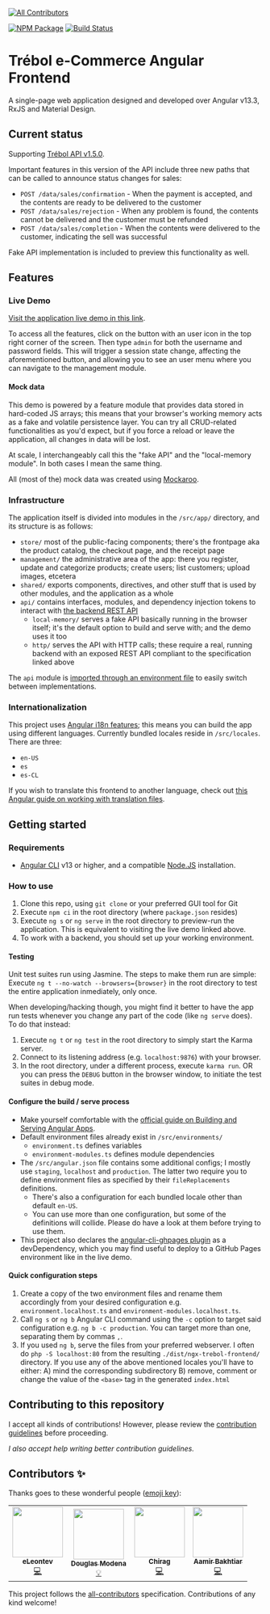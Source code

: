 <!-- ALL-CONTRIBUTORS-BADGE:START - Do not remove or modify this section -->
[![All Contributors](https://img.shields.io/badge/all_contributors-4-orange.svg?style=flat-square)](#contributors-)
<!-- ALL-CONTRIBUTORS-BADGE:END -->

[![NPM Package](https://img.shields.io/github/v/release/trebol-ecommerce/ngx-trebol-frontend?include_prereleases)](https://github.com/trebol-ecommerce/ngx-trebol-frontend/tags)
[![Build Status](https://app.travis-ci.com/trebol-ecommerce/ngx-trebol-frontend.svg?branch=main)](https://travis-ci.com/github/trebol-ecommerce/ngx-trebol-frontend)

# Trébol e-Commerce Angular Frontend

A single-page web application designed and developed over Angular v13.3, RxJS and Material Design.

## Current status

Supporting [Trébol API v1.5.0](https://github.com/trebol-ecommerce/api/releases/tag/v1.5.0).

Important features in this version of the API include three new paths that can be called to announce status changes for sales:

- `POST /data/sales/confirmation` - When the payment is accepted, and the contents are ready to be delivered to the customer
- `POST /data/sales/rejection` - When any problem is found, the contents cannot be delivered and the customer must be refunded
- `POST /data/sales/completion` - When the contents were delivered to the customer, indicating the sell was successful

Fake API implementation is included to preview this functionality as well.

## Features

### Live Demo

[Visit the application live demo in this link](https://trebol-ecommerce.github.io/ngx-trebol-frontend/).

To access all the features, click on the button with an user icon in the top right corner of the screen. Then type `admin` for both the username and password fields. This will trigger a session state change, affecting the aforementioned button, and allowing you to see an user menu where you can navigate to the management module.

#### Mock data

This demo is powered by a feature module that provides data stored in hard-coded JS arrays; this means that your browser's working memory acts as a fake and volatile persistence layer. You can try all CRUD-related functionalities as you'd expect, but if you force a reload or leave the application, all changes in data will be lost.

At scale, I interchangeably call this the "fake API" and the "local-memory module". In both cases I mean the same thing.

All (most of the) mock data was created using [Mockaroo](https://mockaroo.com/).

### Infrastructure

The application itself is divided into modules in the `/src/app/` directory, and its structure is as follows:

- `store/` most of the public-facing components; there's the frontpage aka the product catalog, the checkout page, and the receipt page
- `management/` the administrative area of the app: there you register, update and categorize products; create users; list customers; upload images, etcetera
- `shared/` exports components, directives, and other stuff that is used by other modules, and the application as a whole
- `api/` contains interfaces, modules, and dependency injection tokens to interact with [the backend REST API](https://github.com/trebol-ecommerce/api)
  - `local-memory/` serves a fake API basically running in the browser itself; it's the default option to build and serve with; and the demo uses it too
  - `http/` serves the API with HTTP calls; these require a real, running backend with an exposed REST API compliant to the specification linked above

The `api` module is [imported through an environment file](#configuring-the-build--serve-process) to easily switch between implementations.

### Internationalization

This project uses [Angular i18n features](https://angular.io/guide/i18n-overview); this means you can build the app using different languages. Currently bundled locales reside in `/src/locales`. There are three:

- `en-US`
- `es`
- `es-CL`

If you wish to translate this frontend to another language, check out [this Angular guide on working with translation files](https://angular.io/guide/i18n-common-translation-files).

## Getting started

### Requirements

- [Angular CLI](https://cli.angular.io/) v13 or higher, and a compatible [Node.JS](https://nodejs.org/) installation.

### How to use

1. Clone this repo, using `git clone` or your preferred GUI tool for Git
2. Execute `npm ci` in the root directory (where `package.json` resides)
3. Execute `ng s` or `ng serve` in the root directory to preview-run the application. This is equivalent to visiting the live demo linked above.
4. To work with a backend, you should set up your working environment.

#### Testing

Unit test suites run using Jasmine. The steps to make them run are simple:
Execute `ng t --no-watch --browsers={browser}` in the root directory to test the entire application inmediately, only once.

When developing/hacking though, you might find it better to have the app run tests whenever you change any part of the code (like `ng serve` does). To do that instead:
1. Execute `ng t` or `ng test` in the root directory to simply start the Karma server.
2. Connect to its listening address (e.g. `localhost:9876`) with your browser.
3. In the root directory, under a different process, execute `karma run`. OR you can press the `DEBUG` button in the browser window, to initiate the test suites in debug mode.

#### Configure the build / serve process

- Make yourself comfortable with the [official guide on Building and Serving Angular Apps](https://angular.io/guide/build).
- Default environment files already exist in `/src/environments/`
  - `environment.ts` defines variables
  - `environment-modules.ts` defines module dependencies
- The `/src/angular.json` file contains some additional configs; I mostly use `staging`, `localhost` and `production`. The latter two require you to define environment files as specified by their `fileReplacements` definitions.
  - There's also a configuration for each bundled locale other than default `en-US`.
  - You can use more than one configuration, but some of the definitions will collide. Please do have a look at them before trying to use them.
- This project also declares the [angular-cli-ghpages plugin](https://github.com/angular-schule/angular-cli-ghpages#options) as a devDependency, which you may find useful to deploy to a GitHub Pages environment like in the live demo.


#### Quick configuration steps

1. Create a copy of the two environment files and rename them accordingly from your desired configuration e.g. `environment.localhost.ts` and `environment-modules.localhost.ts`.
2. Call `ng s` or `ng b` Angular CLI command using the `-c` option to target said configuration e.g. `ng b -c production`. You can target more than one, separating them by commas `,`.
3. If you used `ng b`, serve the files from your preferred webserver. I often do `php -S localhost:80` from the resulting `./dist/ngx-trebol-frontend/` directory. If you use any of the above mentioned locales you'll have to either:
  A) mind the corresponding subdirectory
  B) remove, comment or change the value of the `<base>` tag in the generated `index.html`


## Contributing to this repository

I accept all kinds of contributions! However, please review the [contribution guidelines](https://github.com/trebol-ecommerce/ngx-trebol-frontend/blob/main/CONTRIBUTING.md) before proceeding.

*I also accept help writing better contribution guidelines.*

## Contributors ✨

Thanks goes to these wonderful people ([emoji key](https://allcontributors.org/docs/en/emoji-key)):

<!-- ALL-CONTRIBUTORS-LIST:START - Do not remove or modify this section -->
<!-- prettier-ignore-start -->
<!-- markdownlint-disable -->
<table>
  <tr>
    <td align="center"><a href="https://github.com/eLeontev"><img src="https://avatars1.githubusercontent.com/u/15786916?v=4?s=100" width="100px;" alt=""/><br /><sub><b>eLeontev</b></sub></a><br /><a href="https://github.com/trebol-ecommerce/ngx-trebol-frontend/commits?author=eLeontev" title="Code">💻</a></td>
    <td align="center"><a href="https://github.com/dmodena"><img src="https://avatars3.githubusercontent.com/u/11446011?v=4?s=100" width="100px;" alt=""/><br /><sub><b>Douglas Modena</b></sub></a><br /><a href="#example-dmodena" title="Examples">💡</a></td>
    <td align="center"><a href="https://github.com/Fictionistique"><img src="https://avatars.githubusercontent.com/u/40859110?v=4?s=100" width="100px;" alt=""/><br /><sub><b>Chirag</b></sub></a><br /><a href="https://github.com/trebol-ecommerce/ngx-trebol-frontend/commits?author=Fictionistique" title="Code">💻</a></td>
    <td align="center"><a href="https://github.com/M-AamirBakhtiar"><img src="https://avatars.githubusercontent.com/u/56411169?v=4?s=100" width="100px;" alt=""/><br /><sub><b>Aamir Bakhtiar</b></sub></a><br /><a href="https://github.com/trebol-ecommerce/ngx-trebol-frontend/commits?author=M-AamirBakhtiar" title="Code">💻</a></td>
  </tr>
</table>

<!-- markdownlint-restore -->
<!-- prettier-ignore-end -->

<!-- ALL-CONTRIBUTORS-LIST:END -->

This project follows the [all-contributors](https://github.com/all-contributors/all-contributors) specification. Contributions of any kind welcome!
